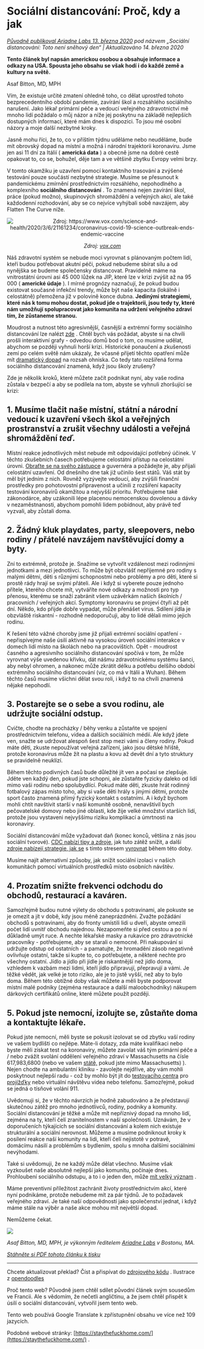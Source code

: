 # Sociální distancování: Proč, kdy a jak

_[Původně publikoval Ariadne Labs 13. března 2020](https://www.ariadnelabs.org/resources/articles/news/social-distancing-this-is-not-a-snow-day) pod názvem „Sociální distancování: Toto není sněhový den“ | Aktualizováno 14. března 2020_

**Tento článek byl napsán americkou osobou a obsahuje informace a odkazy na USA. Spousta jeho obsahu se však hodí i do každé země a kultury na světě.**

Asaf Bitton, MD, MPH

Vím, že existuje určité zmatení ohledně toho, co dělat uprostřed tohoto bezprecedentního období pandemie, zavírání škol a rozsáhlého sociálního narušení. Jako lékař primární péče a vedoucí veřejného zdravotnictví mě mnoho lidí požádalo o můj názor a níže jej poskytnu na základě nejlepších dostupných informací, které mám dnes k dispozici. To jsou mé osobní názory a moje další nezbytné kroky.

Jasně mohu říci, že to, co v příštím týdnu uděláme nebo neuděláme, bude mít obrovský dopad na místní a možná i národní trajektorii koronaviru. Jsme jen asi 11 dní za Itálií ( **americká data** ) a obecně jsme na dobré cestě opakovat to, co se, bohužel, děje tam a ve většině zbytku Evropy velmi brzy.

V tomto okamžiku je uzavření pomocí kontaktního trasování a zvýšené testování pouze součástí nezbytné strategie. Musíme se přesunout k pandemickému zmírnění prostřednictvím rozsáhlého, nepohodlného a komplexního **sociálního distancování** . To znamená nejen zavírání škol, práce (pokud možno), skupinových shromáždění a veřejných akcí, ale také každodenní rozhodování, aby se co nejvíce vyhýbali sobě navzájem, aby Flatten The Curve níže.

<center><img src="/graph.jpeg" alt="Zdroj: https://www.vox.com/science-and-health/2020/3/6/21161234/coronavirus-covid-19-science-outbreak-ends-endemic-vaccine"><p><em>Zdroj: <a href="https://www.vox.com/science-and-health/2020/3/6/21161234/coronavirus-covid-19-science-outbreak-ends-endemic-vaccine">vox.com</a></em></p></center>

Náš zdravotní systém se nebude moci vyrovnat s plánovaným počtem lidí, kteří budou potřebovat akutní péči, pokud nebudeme sbírat sílu a od nynějška se budeme společensky distancovat. Pravidelně máme na vnitrostátní úrovni asi 45 000 lůžek na JIP, které lze v krizi zvýšit až na 95 000 ( **americké údaje** ). I mírné prognózy naznačují, že pokud budou existovat současné infekční trendy, může být naše kapacita (lokálně i celostátně) přemožena již v polovině konce dubna. **Jedinými strategiemi, které nás k tomu mohou dostat, pokud jde o trajektorii, jsou tedy ty, které nám umožňují spolupracovat jako komunita na udržení veřejného zdraví tím, že zůstaneme stranou.**

Moudrost a nutnost této agresivnější, časnější a extrémní formy sociálního distancování lze nalézt [zde](https://www.nytimes.com/interactive/2020/03/13/opinion/coronavirus-trump-response.html?action=click&module=Opinion&pgtype=Homepage--) . Chtěl bych vás požádat, abyste si na chvíli prošli interaktivní grafy - odvedou domů bod o tom, co musíme udělat, abychom se později vyhnuli horší krizi. Historické ponaučení a zkušenosti zemí po celém světě nám ukázaly, že včasné přijetí těchto opatření může mít [dramatický dopad](https://bmcpublichealth.biomedcentral.com/articles/10.1186/s12889-018-5446-1) na rozsah ohniska. Co tedy tato rozšířená forma sociálního distancování znamená, když jsou školy zrušeny?

Zde je několik kroků, které můžete začít podnikat nyní, aby vaše rodina zůstala v bezpečí a aby se podílela na tom, abyste se vyhnuli zhoršující se krizi:

## 1\. Musíme tlačit naše místní, státní a národní vedoucí k uzavření všech škol a veřejných prostranství a zrušit všechny události a veřejná shromáždění _teď._

Místní reakce jednotlivých měst nebude mít odpovídající potřebný účinek. V těchto zkušebních časech potřebujeme celostátní přístup na celostátní úrovni. [Obraťte se na svého zástupce](https://www.house.gov/representatives/find-your-representative) a guvernéra a požádejte je, aby přijali celostátní uzavření. Od dnešního dne tak již učinilo šest států. Váš stát by měl být jedním z nich. Rovněž vyzývejte vedoucí, aby zvýšili finanční prostředky pro pohotovostní připravenost a učinili z rozšíření kapacity testování koronavirů okamžitou a nejvyšší prioritu. Potřebujeme také zákonodárce, aby uzákonili lépe placenou nemocenskou dovolenou a dávky v nezaměstnanosti, abychom pomohli lidem pobídnout, aby právě teď vyzvali, aby zůstali doma.

## 2\. Žádný kluk playdates, party, sleepovers, nebo rodiny / přátelé navzájem navštěvující domy a byty.

Zní to extrémně, protože je. Snažíme se vytvořit vzdálenost mezi rodinnými jednotkami a mezi jednotlivci. To může být obzvlášť nepříjemné pro rodiny s malými dětmi, děti s různými schopnostmi nebo problémy a pro děti, které si prostě rády hrají se svými přáteli. Ale i když si vyberete pouze jednoho přítele, kterého chcete mít, vytváříte nové odkazy a možnosti pro typ přenosu, kterému se snaží zabránit všem uzávěrkám našich školních / pracovních / veřejných akcí. Symptomy koronaviru se projeví čtyři až pět dní. Někdo, kdo přijde dobře vypadat, může přenášet virus. Sdílení jídla je obzvláště riskantní - rozhodně nedoporučuji, aby to lidé dělali mimo jejich rodinu.

K řešení této vážné choroby jsme již přijali extrémní sociální opatření - nepřispívejme naše úsilí aktivně na vysokou úroveň sociální interakce v domech lidí místo na školách nebo na pracovištích. Opět - moudrost časného a agresivního sociálního distancování spočívá v tom, že může vyrovnat výše uvedenou křivku, dát nášmu zdravotnickému systému šanci, aby nebyl ohromen, a nakonec může zkrátit délku a potřebu delšího období extrémního sociálního distancování (viz, co má v Itálii a Wuhan). Během těchto časů musíme všichni dělat svou roli, i když to na chvíli znamená nějaké nepohodlí.

## 3\. Postarejte se o sebe a svou rodinu, ale udržujte sociální odstup.

Cvičte, chodte na procházky / běhy venku a zůstaňte ve spojení prostřednictvím telefonu, videa a dalších sociálních médií. Ale když jdete ven, snažte se udržovat alespoň šest stop mezi vámi a členy rodiny. Pokud máte děti, zkuste nepoužívat veřejná zařízení, jako jsou dětské hřiště, protože koronavirus může žít na plastu a kovu až devět dní a tyto struktury se pravidelně neuklízí.

Během těchto podivných časů bude důležité jít ven a počasí se zlepšuje. Jděte ven každý den, pokud jste schopni, ale zůstaňte fyzicky daleko od lidí mimo vaši rodinu nebo spolubydlící. Pokud máte děti, zkuste hrát rodinný fotbalový zápas místo toho, aby si vaše děti hrály s jinými dětmi, protože sport často znamená přímý fyzický kontakt s ostatními. A i když bychom mohli chtít navštívit starší v naší komunitě osobně, nenavštívil bych pečovatelské domovy nebo jiné oblasti, kde žije velké množství starších lidí, protože jsou vystaveni nejvyššímu riziku komplikací a úmrtnosti na koronaviry.

Sociální distancování může vyžadovat daň (konec konců, většina z nás jsou sociální tvorové). [CDC nabízí tipy a zdroje,](https://www.cdc.gov/coronavirus/2019-ncov/about/coping.html) jak tuto zátěž snížit, a další [zdroje nabízejí strategie, jak se](https://www.verywellmind.com/managing-coronavirus-anxiety-4798909) s tímto stresem [vyrovnat](https://www.verywellmind.com/managing-coronavirus-anxiety-4798909) během této doby.

Musíme najít alternativní způsoby, jak snížit sociální izolaci v našich komunitách pomocí virtuálních prostředků místo osobních návštěv.

## 4\. Prozatím snižte frekvenci odchodu do obchodů, restaurací a kaváren.

Samozřejmě budou nutné výlety do obchodu s potravinami, ale pokuste se je omezit a jít v době, kdy jsou méně zaneprázdněni. Zvažte požádání obchodů s potravinami, aby do fronty umístili lidi u dveří, abyste omezili počet lidí uvnitř obchodu najednou. Nezapomeňte si před cestou a po ní důkladně umýt ruce. A nechte lékařské masky a rukavice pro zdravotnické pracovníky - potřebujeme, aby se starali o nemocné. Při nakupování si udržujte odstup od ostatních - a pamatujte, že hromadění zásob negativně ovlivňuje ostatní, takže si kupte to, co potřebujete, a některé nechte pro všechny ostatní. Jídlo a jídlo při jídle je riskantnější než jídlo doma, vzhledem k vazbám mezi lidmi, kteří jídlo připravují, přepravují a vámi. Je těžké vědět, jak velké je toto riziko, ale je to jistě vyšší, než aby to bylo doma. Během této obtížné doby však můžete a měli byste podporovat místní malé podniky (zejména restaurace a další maloobchodníky) nákupem dárkových certifikátů online, které můžete použít později.

## 5\. Pokud jste nemocní, izolujte se, zůstaňte doma a kontaktujte lékaře.

Pokud jste nemocní, měli byste se pokusit izolovat se od zbytku vaší rodiny ve vašem bydlišti co nejlépe. Máte-li dotazy, zda máte kvalifikaci nebo byste měli získat test na koronaviry, můžete zavolat váš tým primární péče a / nebo zvážit svolání oddělení veřejného zdraví v Massachusetts na čísle 617,983,6800 (nebo ve vašem [státě,](https://www.cdc.gov/coronavirus/2019-ncov/downloads/Phone-Numbers_State-and-Local-Health-Departments.pdf) pokud jste mimo Massachusetts) ). Nejen chodte na ambulantní kliniku - zavolejte nejdříve, aby vám mohli poskytnout nejlepší radu - což by mohlo být jít do [testovacího centra](https://www.theverge.com/2020/3/11/21174880/coronavirus-testing-drive-thru-colorado-connecticut-washington) pro [projížďky](https://www.theverge.com/2020/3/11/21174880/coronavirus-testing-drive-thru-colorado-connecticut-washington) nebo virtuální návštěvu videa nebo telefonu. Samozřejmě, pokud se jedná o tísňové volání 911.

Uvědomuji si, že v těchto návrzích je hodně zabudováno a že představují skutečnou zátěž pro mnoho jednotlivců, rodiny, podniky a komunity. Sociální distancování je těžké a může mít nepříznivý dopad na mnoho lidí, zejména na ty, kteří čelí zranitelnostem v naší společnosti. Uznávám, že v doporučeních týkajících se sociální distancování a kolem nich existuje strukturální a sociální nerovnost. Můžeme a musíme podniknout kroky k posílení reakce naší komunity na lidi, kteří čelí nejistotě v potravě, domácímu násilí a problémům s bydlením, spolu s mnoha dalšími sociálními nevýhodami.

Také si uvědomuji, že ne každý může dělat všechno. Musíme však vyzkoušet naše absolutně nejlepší jako komunitu, počínaje dnes. Prohloubení sociálního odstupu, a to i o jeden den, může [mít velký význam](https://www.ncbi.nlm.nih.gov/pubmed/19400970/) .

Máme preventivní příležitost zachránit životy prostřednictvím akcí, které nyní podnikáme, protože nebudeme mít za pár týdnů. Je to požadavek veřejného zdraví. Je také naší odpovědností jako společenství jednat, i když máme stále na výběr a naše akce mohou mít největší dopad.

Nemůžeme čekat.

![](/signature.png)

_Asaf Bitton, MD, MPH, je výkonným ředitelem [Ariadne Labs](https://www.ariadnelabs.org) v Bostonu, MA._

_[Stáhněte si PDF tohoto článku k tisku](https://www.ariadnelabs.org/wp-content/uploads/sites/2/2020/03/Social-Distancing-This-is-Not-a-Snow-Day-Bitton.pdf)_

---

Chcete aktualizovat překlad? Číst a přispívat do [zdrojového kódu](https://github.com/vvo/istayhome.info) . Ilustrace z [opendoodles](https://generator.opendoodles.com/)

Proč tento web? Původně jsem chtěl sdílet původní článek svým sousedům ve Francii. Ale s vědomím, že nečetli angličtinu, a že jsem chtěl přispět k úsilí o sociální distancování, vytvořil jsem tento web.

Tento web používá Google Translate k zpřístupnění obsahu ve více než 109 jazycích.

Podobné webové stránky: [https://staythefuckhome.com/](https://staythefuckhome.com/) .